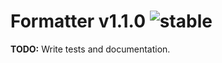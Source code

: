 
# Formatter v1.1.0 ![stable](https://img.shields.io/badge/stability-stable-4EBA0F.svg?style=flat)

**TODO:** Write tests and documentation.
